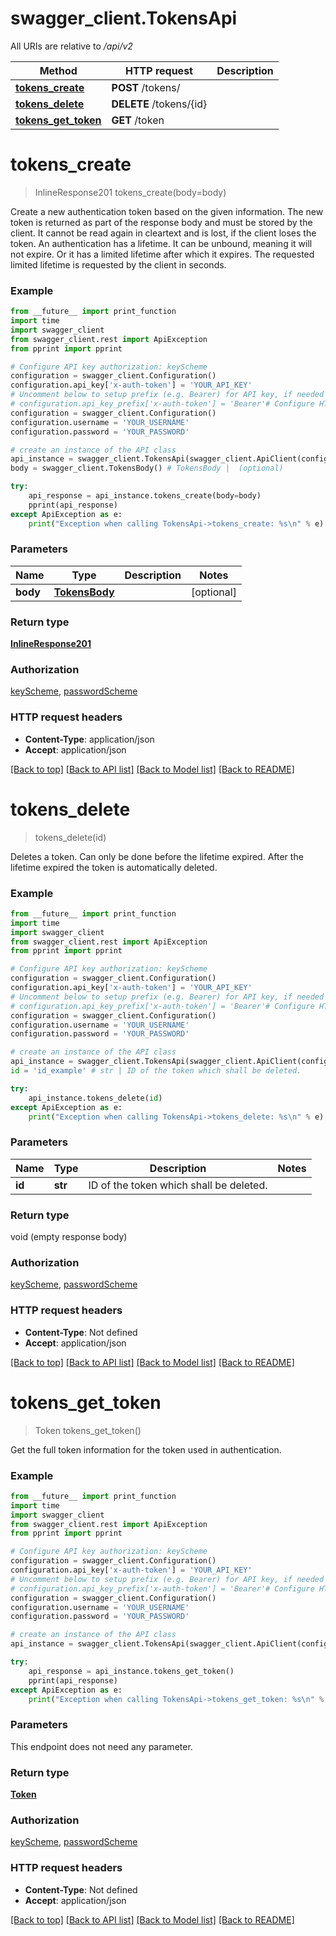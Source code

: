 # swagger_client.TokensApi

All URIs are relative to */api/v2*

Method | HTTP request | Description
------------- | ------------- | -------------
[**tokens_create**](TokensApi.md#tokens_create) | **POST** /tokens/ | 
[**tokens_delete**](TokensApi.md#tokens_delete) | **DELETE** /tokens/{id} | 
[**tokens_get_token**](TokensApi.md#tokens_get_token) | **GET** /token | 

# **tokens_create**
> InlineResponse201 tokens_create(body=body)



Create a new authentication token based on the given information. The new token is returned as part of the response body and must be stored by the client. It cannot be read again in cleartext and is lost, if the client loses the token. An authentication has a lifetime. It can be unbound, meaning it will not expire. Or it has a limited lifetime after which it expires. The requested limited lifetime is requested by the client in seconds.

### Example
```python
from __future__ import print_function
import time
import swagger_client
from swagger_client.rest import ApiException
from pprint import pprint

# Configure API key authorization: keyScheme
configuration = swagger_client.Configuration()
configuration.api_key['x-auth-token'] = 'YOUR_API_KEY'
# Uncomment below to setup prefix (e.g. Bearer) for API key, if needed
# configuration.api_key_prefix['x-auth-token'] = 'Bearer'# Configure HTTP basic authorization: passwordScheme
configuration = swagger_client.Configuration()
configuration.username = 'YOUR_USERNAME'
configuration.password = 'YOUR_PASSWORD'

# create an instance of the API class
api_instance = swagger_client.TokensApi(swagger_client.ApiClient(configuration))
body = swagger_client.TokensBody() # TokensBody |  (optional)

try:
    api_response = api_instance.tokens_create(body=body)
    pprint(api_response)
except ApiException as e:
    print("Exception when calling TokensApi->tokens_create: %s\n" % e)
```

### Parameters

Name | Type | Description  | Notes
------------- | ------------- | ------------- | -------------
 **body** | [**TokensBody**](TokensBody.md)|  | [optional] 

### Return type

[**InlineResponse201**](InlineResponse201.md)

### Authorization

[keyScheme](../README.md#keyScheme), [passwordScheme](../README.md#passwordScheme)

### HTTP request headers

 - **Content-Type**: application/json
 - **Accept**: application/json

[[Back to top]](#) [[Back to API list]](../README.md#documentation-for-api-endpoints) [[Back to Model list]](../README.md#documentation-for-models) [[Back to README]](../README.md)

# **tokens_delete**
> tokens_delete(id)



Deletes a token. Can only be done before the lifetime expired. After the lifetime expired the token is automatically deleted.

### Example
```python
from __future__ import print_function
import time
import swagger_client
from swagger_client.rest import ApiException
from pprint import pprint

# Configure API key authorization: keyScheme
configuration = swagger_client.Configuration()
configuration.api_key['x-auth-token'] = 'YOUR_API_KEY'
# Uncomment below to setup prefix (e.g. Bearer) for API key, if needed
# configuration.api_key_prefix['x-auth-token'] = 'Bearer'# Configure HTTP basic authorization: passwordScheme
configuration = swagger_client.Configuration()
configuration.username = 'YOUR_USERNAME'
configuration.password = 'YOUR_PASSWORD'

# create an instance of the API class
api_instance = swagger_client.TokensApi(swagger_client.ApiClient(configuration))
id = 'id_example' # str | ID of the token which shall be deleted.

try:
    api_instance.tokens_delete(id)
except ApiException as e:
    print("Exception when calling TokensApi->tokens_delete: %s\n" % e)
```

### Parameters

Name | Type | Description  | Notes
------------- | ------------- | ------------- | -------------
 **id** | **str**| ID of the token which shall be deleted. | 

### Return type

void (empty response body)

### Authorization

[keyScheme](../README.md#keyScheme), [passwordScheme](../README.md#passwordScheme)

### HTTP request headers

 - **Content-Type**: Not defined
 - **Accept**: application/json

[[Back to top]](#) [[Back to API list]](../README.md#documentation-for-api-endpoints) [[Back to Model list]](../README.md#documentation-for-models) [[Back to README]](../README.md)

# **tokens_get_token**
> Token tokens_get_token()



Get the full token information for the token used in authentication.

### Example
```python
from __future__ import print_function
import time
import swagger_client
from swagger_client.rest import ApiException
from pprint import pprint

# Configure API key authorization: keyScheme
configuration = swagger_client.Configuration()
configuration.api_key['x-auth-token'] = 'YOUR_API_KEY'
# Uncomment below to setup prefix (e.g. Bearer) for API key, if needed
# configuration.api_key_prefix['x-auth-token'] = 'Bearer'# Configure HTTP basic authorization: passwordScheme
configuration = swagger_client.Configuration()
configuration.username = 'YOUR_USERNAME'
configuration.password = 'YOUR_PASSWORD'

# create an instance of the API class
api_instance = swagger_client.TokensApi(swagger_client.ApiClient(configuration))

try:
    api_response = api_instance.tokens_get_token()
    pprint(api_response)
except ApiException as e:
    print("Exception when calling TokensApi->tokens_get_token: %s\n" % e)
```

### Parameters
This endpoint does not need any parameter.

### Return type

[**Token**](Token.md)

### Authorization

[keyScheme](../README.md#keyScheme), [passwordScheme](../README.md#passwordScheme)

### HTTP request headers

 - **Content-Type**: Not defined
 - **Accept**: application/json

[[Back to top]](#) [[Back to API list]](../README.md#documentation-for-api-endpoints) [[Back to Model list]](../README.md#documentation-for-models) [[Back to README]](../README.md)

